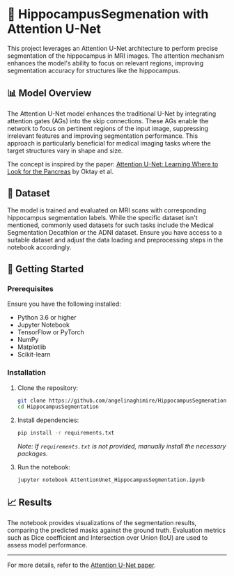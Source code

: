 # 🧠 HippocampusSegmenation with Attention U-Net

This project leverages an Attention U-Net architecture to perform precise segmentation of the hippocampus in MRI images. The attention mechanism enhances the model's ability to focus on relevant regions, improving segmentation accuracy for structures like the hippocampus.


## 📊 Model Overview

The Attention U-Net model enhances the traditional U-Net by integrating attention gates (AGs) into the skip connections. These AGs enable the network to focus on pertinent regions of the input image, suppressing irrelevant features and improving segmentation performance. This approach is particularly beneficial for medical imaging tasks where the target structures vary in shape and size.

The concept is inspired by the paper: [Attention U-Net: Learning Where to Look for the Pancreas](https://arxiv.org/abs/1804.03999) by Oktay et al.

## 🧪 Dataset

The model is trained and evaluated on MRI scans with corresponding hippocampus segmentation labels. While the specific dataset isn't mentioned, commonly used datasets for such tasks include the Medical Segmentation Decathlon or the ADNI dataset. Ensure you have access to a suitable dataset and adjust the data loading and preprocessing steps in the notebook accordingly.

## 🚀 Getting Started

### Prerequisites

Ensure you have the following installed:

* Python 3.6 or higher
* Jupyter Notebook
* TensorFlow or PyTorch
* NumPy
* Matplotlib
* Scikit-learn

### Installation

1. Clone the repository:

   ```bash
   git clone https://github.com/angelinaghimire/HippocampusSegmenation.git
   cd HippocampusSegmentation
   ```

2. Install dependencies:

   ```bash
   pip install -r requirements.txt
   ```

   *Note: If `requirements.txt` is not provided, manually install the necessary packages.*

3. Run the notebook:

   ```bash
   jupyter notebook AttentionUnet_HippocampusSegmentation.ipynb
   ```

## 📈 Results

The notebook provides visualizations of the segmentation results, comparing the predicted masks against the ground truth. Evaluation metrics such as Dice coefficient and Intersection over Union (IoU) are used to assess model performance.

---

For more details, refer to the [Attention U-Net paper](https://arxiv.org/abs/1804.03999).
